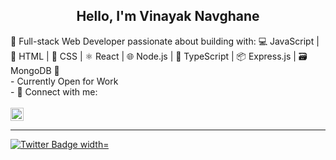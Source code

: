 <h2 align="center">
Hello, I'm Vinayak Navghane
</h2> 
🚀 Full-stack Web Developer passionate about building with: 💻 JavaScript | 🔧 HTML | 🎨 CSS | ⚛️ React | 🌐 Node.js | 📘 TypeScript | 📦 Express.js | 🗃️ MongoDB 🚀 <br/>
- Currently Open for Work<br/>
- 🤝 Connect with me:<br/> 
<br/>
<div>
 
 <a href="https://www.linkedin.com/in/vinayaknavghane/">
  <img align="center" src="https://raw.githubusercontent.com/yushi1007/yushi1007/main/images/linkedin.svg" alt="Yu Shi | LinkedIn" width="21px"/></a> <hr/>
  <a href="https://twitter.com/VinayakN_">
    <img align="center" src="https://img.shields.io/twitter/url.svg?url=https%3A%2F%2Ftwitter.com%2Fcloudposse" alt="Twitter Badge width="21px""/>
  </a>
</div>



